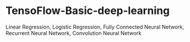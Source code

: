 # TensoFlow-Basic-deep-learning
Linear Regression, Logistic Regression, Fully Connected Neural Network, Recurrent Neural Network, Convolution Neural Network
